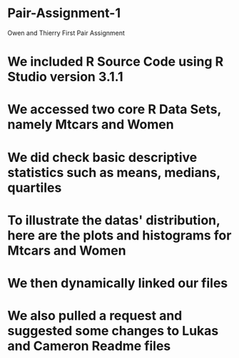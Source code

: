Pair-Assignment-1
=================

Owen and Thierry First Pair Assignment 
# We included R Source Code using R Studio version 3.1.1
# We accessed two core R Data Sets, namely Mtcars and Women
# We did check basic descriptive statistics such as means, medians, quartiles
# To illustrate the datas' distribution, here are the plots and histograms for Mtcars and Women
# We then dynamically linked our files
# We also pulled a request and suggested some changes to Lukas and Cameron Readme files

